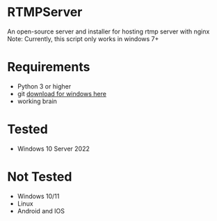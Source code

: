# RTMPServer
An open-source server and installer for hosting rtmp server with nginx
Note: Currently, this script only works in windows 7+

# Requirements
- Python 3 or higher
- git [download for windows here](https://git-scm.com/downloads)
- working brain
  
# Tested
- Windows 10 Server 2022

# Not Tested
- Windows 10/11
- Linux
- Android and IOS
